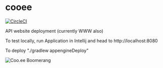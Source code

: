 # cooee

[![CircleCI](https://circleci.com/gh/yschimke/cooee.svg?style=svg&circle-token=3c8cea878ad9569c6702cb5f336e05f645ac256b)](https://circleci.com/gh/yschimke/cooee)

API website deployment (currently WWW also)

To test locally, run Application in Intellij and head to http://localhost:8080

To deploy "./gradlew appengineDeploy"

![Coo.ee Boomerang](https://coo.ee/images/boomerang.ico/android-icon-192x192.png)
